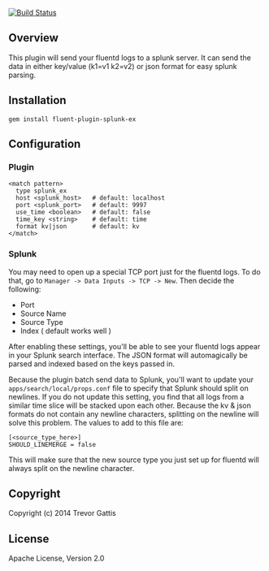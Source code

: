 [![Build Status](https://travis-ci.org/gtrevg/fluent-plugin-splunk-ex.svg?branch=master)](https://travis-ci.org/gtrevg/fluent-plugin-splunk-ex)

## Overview

This plugin will send your fluentd logs to a splunk server.  It can send the data in either
key/value (k1=v1 k2=v2) or json format for easy splunk parsing.


## Installation

    gem install fluent-plugin-splunk-ex

## Configuration

### Plugin

    <match pattern>
      type splunk_ex
      host <splunk_host>   # default: localhost
      port <splunk_port>   # default: 9997
      use_time <boolean>   # default: false
      time_key <string>    # default: time
      format kv|json       # default: kv
    </match>

### Splunk

You may need to open up a special TCP port just for the fluentd logs.  To do that, go to
`Manager -> Data Inputs -> TCP -> New`.  Then decide the following:

* Port
* Source Name
* Source Type
* Index ( default works well )

After enabling these settings, you'll be able to see your fluentd logs appear in your Splunk search interface.
The JSON format will automagically be parsed and indexed based on the keys passed in.

Because the plugin batch send data to Splunk, you'll want to update your `apps/search/local/props.conf`
file to specify that Splunk should split on newlines. If you do not update this setting, you find that
all logs from a similar time slice will be stacked upon each other.  Because the kv & json formats do
not contain any newline characters, splitting on the newline will solve this problem.  The values to
add to this file are:

    [<source_type_here>]
    SHOULD_LINEMERGE = false
    
This will make sure that the new source type you just set up for fluentd will always split on the newline character.

## Copyright

Copyright (c) 2014 Trevor Gattis

## License

Apache License, Version 2.0


